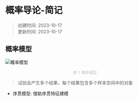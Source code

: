 # 概率导论-简记

> 创建时间: 2023-10-17  
> 更新时间: 2023-10-17

## 概率模型

![概率模型](https://storage-1301473886.cos.ap-guangzhou.myqcloud.com/img/introduction-to-probability/%E6%A6%82%E7%8E%87%E6%A8%A1%E5%9E%8B.png?q-sign-algorithm=sha1&q-ak=AKIDnb2ZzHyi2vIB9fx0CjCJco3NCdGDx81ELxf0KXwz0VOZeAgkVue1mxIG78wzHBUT&q-sign-time=1697540623;1697544223&q-key-time=1697540623;1697544223&q-header-list=host&q-url-param-list=ci-process&q-signature=501e8ccc5c86fc57f110631289bf157e70a2f0ca&x-cos-security-token=8lCO8v7C2INf4S4qGQDj3zK2PJ86FcHaef5946e32c3b7b859d391bb89472dbfbJeqMxK5CcV4AL-4B3R2TVUrWNE68iHLQsSCPIIu_B1JZt2ANkZQLisI0V8FpNKdoiUO2NDP_CBxmOS5Sf4zgUHzCIeC57AqzgxLZrgRc2_UC3WyFFbvBEbS3OyqrqizwoV1gg9ZGP6FeljdTkn3q0RIDNFVmri_X_sm40uU3OAKfEoP6HI1JaiMfJAFOueJhey-rmfK79tHEFBJjSksRwg&ci-process=originImage)
<center style="font-size:12px;color:#C0C0C0">图 1: 概率模型</center>

> 试验会产生多个结果，每个结果包含多个样本空间中的对象

* 序贯模型: 借助序贯特征建模
